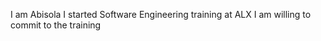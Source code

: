 I am Abisola
I started Software Engineering training at ALX
I am willing to commit to the training 
